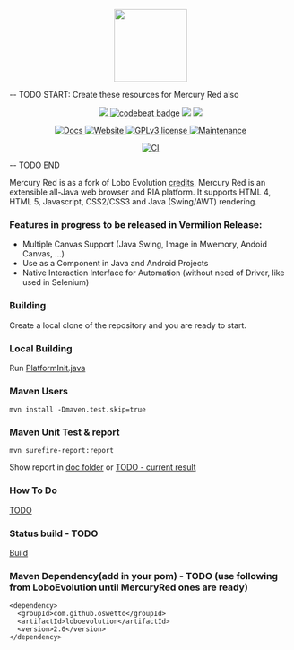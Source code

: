 <p align="center">
	<img src="https://avatars3.githubusercontent.com/u/6113075?s=460&v=4" height="130">
</p>
-- TODO START: Create these resources for Mercury Red also
<p align="center">	
	<a href="https://www.codacy.com/gh/LoboEvolution/LoboEvolution/dashboard?utm_source=github.com&amp;utm_medium=referral&amp;utm_content=LoboEvolution/LoboEvolution&amp;utm_campaign=Badge_Grade" alt="Codacy">
		<img src="https://app.codacy.com/project/badge/Grade/899f68bba4a5463d8a7699821d840c5c" />
	</a>
	<a href="https://codebeat.co/projects/github-com-loboevolution-loboevolution-master"><img alt="codebeat badge" src="https://codebeat.co/badges/74e4393e-77b9-44a9-ad98-0b33fb839754" /></a>
	<a href="https://codeclimate.com/github/LoboEvolution/LoboEvolution/maintainability"><img src="https://api.codeclimate.com/v1/badges/eaeed65cfc69b72b4701/maintainability" /></a>
	<a href="" alt="PRs">
		<img src="https://img.shields.io/badge/PRs-welcome-brightgreen.svg" />
	</a>
</p>
<p align="center">
	<a href="https://loboevolution.github.io/LoboEvolution-maven-release/index.html">
		<img src="https://inch-ci.org/github/oswetto/LoboEvolution.svg" alt="Docs">
	</a>
	<a href="http://sourceforge.net/projects/loboevolution/">
		<img src="https://img.shields.io/website-up-down-green-red/http/shields.io.svg" alt="Website">
	</a>
	<a href="https://github.com/oswetto/LoboEvolution/blob/master/LICENSE/">
		<img src="https://img.shields.io/badge/License-GPLv3-blue.svg" alt="GPLv3 license">
	</a>
	<a href="https://github.com/oswetto/LoboEvolution/commits/master">
		<img src="https://img.shields.io/badge/Maintained%3F-yes-green.svg" alt="Maintenance">
	</a>
</p>

<p align="center">
	<a href="https://github.com/oswetto/LoboEvolution/actions?query=workflow%3A%22Java+CI%22">
		<img src="https://github.com/oswetto/LoboEvolution/workflows/Java%20CI/badge.svg" alt="CI">
	</a>
</p>

-- TODO END

Mercury Red is as a fork of Lobo Evolution [credits](https://github.com/LoboEvolution/LoboEvolution).
Mercury Red is an extensible all-Java web browser and RIA platform. It supports HTML 4, HTML 5, Javascript, CSS2/CSS3 and Java (Swing/AWT) rendering.

### Features in progress to be released in Vermilion Release:
 - Multiple Canvas Support (Java Swing, Image in Mwemory, Andoid Canvas, ...)
 - Use as a Component in Java and Android Projects
 - Native Interaction Interface for Automation (without need of Driver, like used in Selenium)


### Building
Create a local clone of the repository and you are ready to start.

### Local Building
Run 
[PlatformInit.java](https://github.com/MercuryRed/MercuryRed/blob/master/LoboEvo/src/main/java/org/loboevolution/init/PlatformInit.java)

### Maven Users
```
mvn install -Dmaven.test.skip=true
```

### Maven Unit Test & report
```
mvn surefire-report:report
```

Show report in [doc folder](https://github.com/MercuryRed/MercuryRed/tree/master/docs) or [TODO - current result](https://mercuryred.github.io/MercuryRed/)


### How To Do
[TODO](https://github.com/MercuryRed/MercuryRed/wiki/How-TODO)

### Status build - TODO
[Build](https://github.com/MercuryRed/MercuryRed/actions)

### Maven Dependency(add in your pom) - TODO (use following from LoboEvolution until MercuryRed ones are ready)
```
<dependency>
  <groupId>com.github.oswetto</groupId>
  <artifactId>loboevolution</artifactId>
  <version>2.0</version>
</dependency>
```
